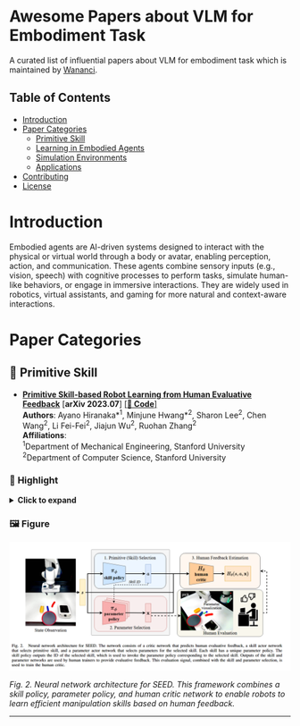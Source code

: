 # Awesome Papers about VLM for Embodiment Task

A curated list of influential papers about VLM for embodiment task which is maintained by [Wananci](https://github.com/Wananci). 

## Table of Contents
- [Introduction](#introduction)
- [Paper Categories](#paper-categories)
  - [Primitive Skill](#primitive-skill)
  - [Learning in Embodied Agents](#learning-in-embodied-agents)
  - [Simulation Environments](#simulation-environments)
  - [Applications](#applications)
- [Contributing](#contributing)
- [License](#license)

# Introduction

Embodied agents are AI-driven systems designed to interact with the physical or virtual world through a body or avatar, enabling perception, action, and communication. These agents combine sensory inputs (e.g., vision, speech) with cognitive processes to perform tasks, simulate human-like behaviors, or engage in immersive interactions. They are widely used in robotics, virtual assistants, and gaming for more natural and context-aware interactions.

# Paper Categories

## 🚀 Primitive Skill
- [**Primitive Skill-based Robot Learning from Human Evaluative Feedback**](http://arxiv.org/abs/2307.15801) [**arXiv 2023.07**] [[**🔗 Code**]](https://seediros23.github.io/)  
  **Authors**: Ayano Hiranaka*<sup>1</sup>, Minjune Hwang*<sup>2</sup>, Sharon Lee<sup>2</sup>, Chen Wang<sup>2</sup>, Li Fei-Fei<sup>2</sup>, Jiajun Wu<sup>2</sup>, Ruohan Zhang<sup>2</sup>  
  **Affiliations**:  
  <sup>1</sup>Department of Mechanical Engineering, Stanford University  
  <sup>2</sup>Department of Computer Science, Stanford University  

### 🌟 **Highlight**
<details>
    <summary><b>Click to expand</b></summary>

    ![SEED Architecture](./imgs/SEED.png)

    **Key Concepts**:
    - **Human Evaluation**: The human provides evaluative feedback to guide robot skill learning.
    - **Primitive Skill**: The model focuses on learning distinct robot manipulation skills based on human feedback.
    - **Parameter Policy**: Each skill is associated with a unique parameterization to adapt to varying task requirements.

    ---
    Neural network architecture for SEED:
    - **Skill Policy** (`π_θ`): Selects a skill based on state observation.
    - **Parameter Policy** (`π_φ`): Determines specific parameters for the selected skill.
    - **Human Critic Network**: Trains using human feedback to refine robot decision-making.
</details>

### 🖼️ **Figure**
![SEED Architecture](./imgs/SEED.png)  

*Fig. 2. Neural network architecture for SEED. This framework combines a skill policy, parameter policy, and human critic network to enable robots to learn efficient manipulation skills based on human feedback.*

---

  